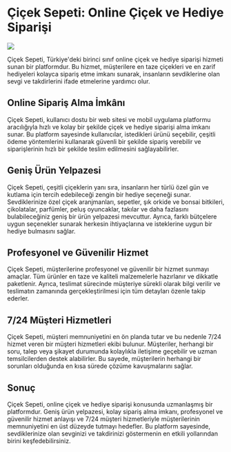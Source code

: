 # Çiçek Sepeti: Online Çiçek ve Hediye Siparişi

![](https://cdn.pixabay.com/photo/2016/02/19/11/30/roses-1200049_960_720.jpg)

Çiçek Sepeti, Türkiye'deki birinci sınıf online çiçek ve hediye siparişi hizmeti sunan bir platformdur. Bu hizmet, müşterilere en taze çiçekleri ve en zarif hediyeleri kolayca sipariş etme imkanı sunarak, insanların sevdiklerine olan sevgi ve takdirlerini ifade etmelerine yardımcı olur.

## Online Sipariş Alma İmkânı

Çiçek Sepeti, kullanıcı dostu bir web sitesi ve mobil uygulama platformu aracılığıyla hızlı ve kolay bir şekilde çiçek ve hediye siparişi alma imkanı sunar. Bu platform sayesinde kullanıcılar, istedikleri ürünü seçebilir, çeşitli ödeme yöntemlerini kullanarak güvenli bir şekilde sipariş verebilir ve siparişlerinin hızlı bir şekilde teslim edilmesini sağlayabilirler.

## Geniş Ürün Yelpazesi

Çiçek Sepeti, çeşitli çiçeklerin yanı sıra, insanların her türlü özel gün ve kutlama için tercih edebileceği zengin bir hediye seçeneği sunar. Sevdiklerinize özel çiçek aranjmanları, sepetler, şık orkide ve bonsai bitkileri, çikolatalar, parfümler, peluş oyuncaklar, takılar ve daha fazlasını bulabileceğiniz geniş bir ürün yelpazesi mevcuttur. Ayrıca, farklı bütçelere uygun seçenekler sunarak herkesin ihtiyaçlarına ve isteklerine uygun bir hediye bulmasını sağlar.

## Profesyonel ve Güvenilir Hizmet

Çiçek Sepeti, müşterilerine profesyonel ve güvenilir bir hizmet sunmayı amaçlar. Tüm ürünler en taze ve kaliteli malzemelerle hazırlanır ve dikkatle paketlenir. Ayrıca, teslimat sürecinde müşteriye sürekli olarak bilgi verilir ve teslimatın zamanında gerçekleştirilmesi için tüm detayları özenle takip ederler.

## 7/24 Müşteri Hizmetleri

Çiçek Sepeti, müşteri memnuniyetini en ön planda tutar ve bu nedenle 7/24 hizmet veren bir müşteri hizmetleri ekibi bulunur. Müşteriler, herhangi bir soru, talep veya şikayet durumunda kolaylıkla iletişime geçebilir ve uzman temsilcilerden destek alabilirler. Bu sayede, müşterilerin herhangi bir sorunları olduğunda en kısa sürede çözüme kavuşmalarını sağlar.

## Sonuç

Çiçek Sepeti, online çiçek ve hediye siparişi konusunda uzmanlaşmış bir platformdur. Geniş ürün yelpazesi, kolay sipariş alma imkanı, profesyonel ve güvenilir hizmet anlayışı ve 7/24 müşteri hizmetleriyle müşterilerinin memnuniyetini en üst düzeyde tutmayı hedefler. Bu platform sayesinde, sevdiklerinize olan sevginizi ve takdirinizi göstermenin en etkili yollarından birini keşfedebilirsiniz.